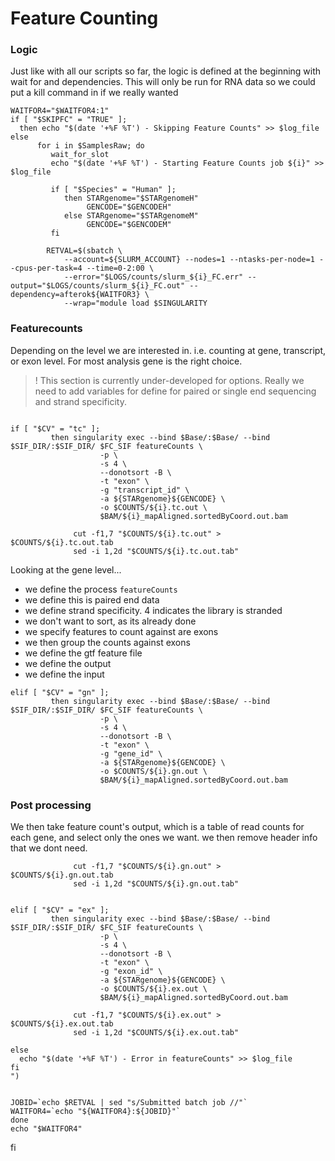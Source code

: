 # Feature Counting

### Logic
Just like with all our scripts so far, the logic is defined at the beginning with wait for and dependencies. 
This will only be run for RNA data so we could put a kill command in if we really wanted
```
WAITFOR4="$WAITFOR4:1"
if [ "$SKIPFC" = "TRUE" ];
  then echo "$(date '+%F %T') - Skipping Feature Counts" >> $log_file
else
      for i in $SamplesRaw; do
         wait_for_slot
         echo "$(date '+%F %T') - Starting Feature Counts job ${i}" >> $log_file

         if [ "$Species" = "Human" ];
            then STARgenome="$STARgenomeH"
                 GENCODE="$GENCODEH"
            else STARgenome="$STARgenomeM"
                 GENCODE="$GENCODEM"
         fi

        RETVAL=$(sbatch \
            --account=${SLURM_ACCOUNT} --nodes=1 --ntasks-per-node=1 --cpus-per-task=4 --time=0-2:00 \
            --error="$LOGS/counts/slurm_${i}_FC.err" --output="$LOGS/counts/slurm_${i}_FC.out" --dependency=afterok${WAITFOR3} \
            --wrap="module load $SINGULARITY
```
### Featurecounts
Depending on the level we are interested in. i.e. counting at gene, transcript, or exon level. For most analysis gene is the right choice.
>! This section is currently under-developed for options. Really we need to add variables for define for paired or single end sequencing and strand specificity.
```

if [ "$CV" = "tc" ];
         then singularity exec --bind $Base/:$Base/ --bind $SIF_DIR/:$SIF_DIR/ $FC_SIF featureCounts \
                    -p \
                    -s 4 \ 
                    --donotsort -B \
                    -t "exon" \
                    -g "transcript_id" \
                    -a ${STARgenome}${GENCODE} \
                    -o $COUNTS/${i}.tc.out \
                    $BAM/${i}_mapAligned.sortedByCoord.out.bam
                    
              cut -f1,7 "$COUNTS/${i}.tc.out" > $COUNTS/${i}.tc.out.tab
              sed -i 1,2d "$COUNTS/${i}.tc.out.tab"
```
Looking at the gene level...
+ we define the process `featureCounts`
+ we define this is paired end data
+ we define strand specificity. 4 indicates the library is stranded
+ we don't want to sort, as its already done
+ we specify features to count against are exons
+ we then group the counts against exons
+ we define the gtf feature file
+ we define the output
+ we define the input

```
elif [ "$CV" = "gn" ];
         then singularity exec --bind $Base/:$Base/ --bind $SIF_DIR/:$SIF_DIR/ $FC_SIF featureCounts \
                    -p \
                    -s 4 \
                    --donotsort -B \
                    -t "exon" \
                    -g "gene_id" \
                    -a ${STARgenome}${GENCODE} \
                    -o $COUNTS/${i}.gn.out \
                    $BAM/${i}_mapAligned.sortedByCoord.out.bam
```
### Post processing
We then take feature count's output, which is a table of read counts for each gene, and select only the ones we want.
we then remove header info that we dont need.
```
              cut -f1,7 "$COUNTS/${i}.gn.out" > $COUNTS/${i}.gn.out.tab
              sed -i 1,2d "$COUNTS/${i}.gn.out.tab"


elif [ "$CV" = "ex" ];
         then singularity exec --bind $Base/:$Base/ --bind $SIF_DIR/:$SIF_DIR/ $FC_SIF featureCounts \
                    -p \
                    -s 4 \
                    --donotsort -B \
                    -t "exon" \
                    -g "exon_id" \
                    -a ${STARgenome}${GENCODE} \
                    -o $COUNTS/${i}.ex.out \
                    $BAM/${i}_mapAligned.sortedByCoord.out.bam

              cut -f1,7 "$COUNTS/${i}.ex.out" > $COUNTS/${i}.ex.out.tab
              sed -i 1,2d "$COUNTS/${i}.ex.out.tab"

else
  echo "$(date '+%F %T') - Error in featureCounts" >> $log_file
fi
")


JOBID=`echo $RETVAL | sed "s/Submitted batch job //"`
WAITFOR4=`echo "${WAITFOR4}:${JOBID}"`
done
echo "$WAITFOR4"
```
fi
